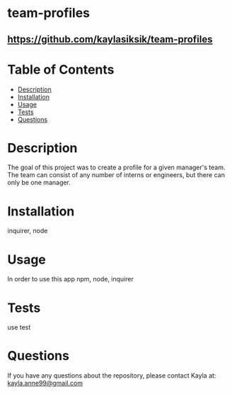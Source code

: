 # team-profiles
  ## https://github.com/kaylasiksik/team-profiles
  # Table of Contents
  * [Description](#description)
  * [Installation](#installation)
  * [Usage](#usage)
  * [Tests](#tests)
  * [Questions](#questions)
  # Description
  The goal of this project was to create a profile for a given manager's team. The team can consist of any number of interns or engineers, but there can only be one manager. 
  # Installation
  inquirer, node
  # Usage
  In order to use this app npm, node, inquirer
  

  # Tests
  use test


  # Questions
  If you have any questions about the repository, please contact Kayla at: kayla.anne99@gmail.com
  
